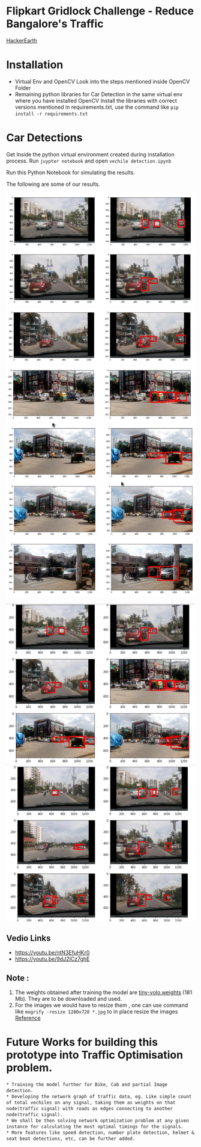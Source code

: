 # Flipkart Gridlock Challenge - Reduce Bangalore's Traffic
[HackerEarth](https://www.hackerearth.com/sprints/flipkart-hackathon/)


# Installation 

* Virtual Env and OpenCV 
	Look into the steps mentioned inside OpenCV Folder
* Remaining python libraries for Car Detection in the same virtual env where you have installed OpenCV
	Install the libraries with correct versions mentioned in requirements.txt, use the command like `pip install -r requirements.txt`   

# Car Detections

Get Inside the python virtual environment created during installation process.
Run `juypter notebook` and open `vechile detection.ipynb`

Run this Python Notebook for simulating the results.


The following are some of our results.

![Result1](./Car%20Detection/Output/Images/002.jpeg)
![Result2](./Car%20Detection/Output/Images/004.jpeg)
![Result3](./Car%20Detection/Output/Images/005.jpeg)
![Result4](./Car%20Detection/Output/Images/jp1.jpeg)
![Result5](./Car%20Detection/Output/Images/jp2.jpeg)
![Result6](./Car%20Detection/Output/Images/jp3.jpeg)
![Result7](./Car%20Detection/Output/Images/jp4.jpeg)

![Result8](./Car%20Detection/Output/Images/CarDetection-02.jpeg)
![Result9](./Car%20Detection/Output/Images/CarDetection-01.jpeg)


## Vedio Links

* https://youtu.be/ntN3EfuHKr0
* https://youtu.be/9dJ2ICz7ghE

## Note : 

1. The weights obtained after training the model are [tiny-yolo.weights](https://drive.google.com/file/d/0B8b_yIDEINATbHFtSk1XRVMzVE0/view?usp=sharing) (181 Mb). They are to be downloaded and used.
2. For the images we would have to resize them , one can use command like `mogrify -resize 1280x720 *.jpg` to in place resize the images [Reference](https://askubuntu.com/a/25134)




# Future Works for building this prototype into Traffic Optimisation problem.

	* Training the model further for Bike, Cab and partial Image detection.
	* Developing the network graph of traffic data, eg. Like simple count of total vechiles on any signal, taking them as weights on that node(traffic signal) with roads as edges connecting to another node(traffic signal).
	* We shall be then solving network optimization problem at any given instance for calculating the most optimal timings for the signals.
	* More features like speed detection, number plate detection, helmet & seat beat detections, etc, can be further added.  
